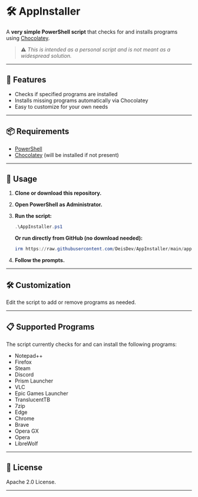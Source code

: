# 🛠️ AppInstaller

A **very simple PowerShell script** that checks for and installs programs using [Chocolatey](https://chocolatey.org/).

> ⚠️ _This is intended as a personal script and is not meant as a widespread solution._

---

## 🚀 Features

- Checks if specified programs are installed
- Installs missing programs automatically via Chocolatey
- Easy to customize for your own needs

---

## 📦 Requirements

- [PowerShell](https://docs.microsoft.com/en-us/powershell/)
- [Chocolatey](https://chocolatey.org/install) (will be installed if not present)

---

## 📝 Usage

1. **Clone or download this repository.**
2. **Open PowerShell as Administrator.**
3. **Run the script:**

   ```powershell
   .\AppInstaller.ps1
   ```

   **Or run directly from GitHub (no download needed):**

   ```powershell
   irm https://raw.githubusercontent.com/DeisDev/AppInstaller/main/appinstaller.ps1 | iex
   ```

4. **Follow the prompts.**

---

## 🛠️ Customization

Edit the script to add or remove programs as needed.

---

## 📋 Supported Programs

The script currently checks for and can install the following programs:

- Notepad++
- Firefox
- Steam
- Discord
- Prism Launcher
- VLC
- Epic Games Launcher
- TranslucentTB
- 7zip
- Edge
- Chrome
- Brave
- Opera GX
- Opera
- LibreWolf

---

## 📄 License

Apache 2.0 License.

---
